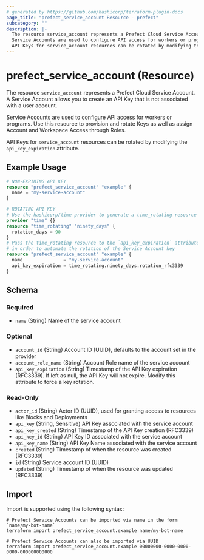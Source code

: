 ```yaml
---
# generated by https://github.com/hashicorp/terraform-plugin-docs
page_title: "prefect_service_account Resource - prefect"
subcategory: ""
description: |-
  The resource service_account represents a Prefect Cloud Service Account. A Service Account allows you to create an API Key that is not associated with a user account.
  Service Accounts are used to configure API access for workers or programs. Use this resource to provision and rotate Keys as well as assign Account and Workspace Access through Roles.
  API Keys for service_account resources can be rotated by modifying the api_key_expiration attribute.
---
```


# prefect_service_account (Resource)

The resource `service_account` represents a Prefect Cloud Service Account. A Service Account allows you to create an API Key that is not associated with a user account.

Service Accounts are used to configure API access for workers or programs. Use this resource to provision and rotate Keys as well as assign Account and Workspace Access through Roles.

API Keys for `service_account` resources can be rotated by modifying the `api_key_expiration` attribute.

## Example Usage

```terraform
# NON-EXPIRING API KEY
resource "prefect_service_account" "example" {
  name = "my-service-account"
}

# ROTATING API KEY
# Use the hashicorp/time provider to generate a time_rotating resource
provider "time" {}
resource "time_rotating" "ninety_days" {
  rotation_days = 90
}
# Pass the time_rotating resource to the `api_key_expiration` attribute
# in order to automate the rotation of the Service Account key
resource "prefect_service_account" "example" {
  name               = "my-service-account"
  api_key_expiration = time_rotating.ninety_days.rotation_rfc3339
}
```

<!-- schema generated by tfplugindocs -->
## Schema

### Required

- `name` (String) Name of the service account

### Optional

- `account_id` (String) Account ID (UUID), defaults to the account set in the provider
- `account_role_name` (String) Account Role name of the service account
- `api_key_expiration` (String) Timestamp of the API Key expiration (RFC3339). If left as null, the API Key will not expire. Modify this attribute to force a key rotation.

### Read-Only

- `actor_id` (String) Actor ID (UUID), used for granting access to resources like Blocks and Deployments
- `api_key` (String, Sensitive) API Key associated with the service account
- `api_key_created` (String) Timestamp of the API Key creation (RFC3339)
- `api_key_id` (String) API Key ID associated with the service account
- `api_key_name` (String) API Key Name associated with the service account
- `created` (String) Timestamp of when the resource was created (RFC3339)
- `id` (String) Service account ID (UUID)
- `updated` (String) Timestamp of when the resource was updated (RFC3339)

## Import

Import is supported using the following syntax:

```shell
# Prefect Service Accounts can be imported via name in the form `name/my-bot-name`
terraform import prefect_service_account.example name/my-bot-name

# Prefect Service Accounts can also be imported via UUID
terraform import prefect_service_account.example 00000000-0000-0000-0000-000000000000
```
